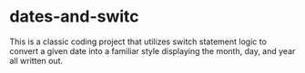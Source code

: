 # dates-and-switc
This is a classic coding project that utilizes switch statement logic to convert a given date into a familiar style displaying the month, day, and year all written out.
